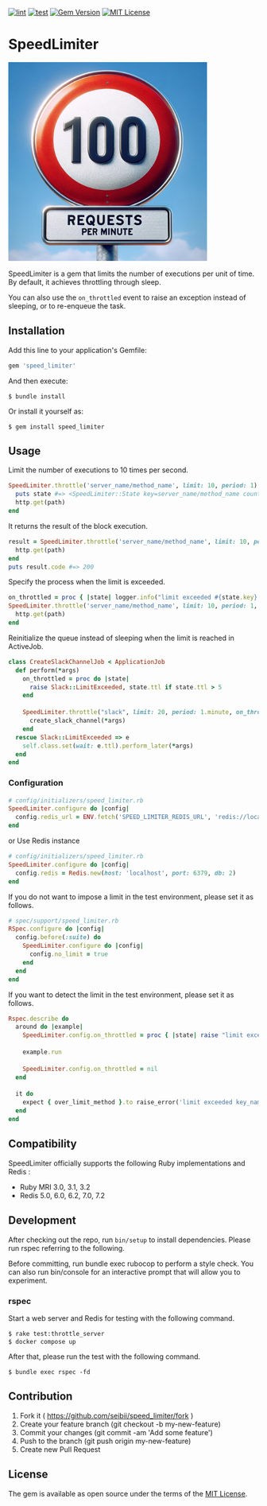 [![lint](https://github.com/seibii/speed_limiter/actions/workflows/lint.yml/badge.svg?branch=main)](https://github.com/seibii/speed_limiter/actions/workflows/lint.yml) [![test](https://github.com/seibii/speed_limiter/actions/workflows/test.yml/badge.svg)](https://github.com/seibii/speed_limiter/actions/workflows/test.yml) [![Gem Version](https://badge.fury.io/rb/speed_limiter.svg)](https://badge.fury.io/rb/speed_limiter) [![MIT License](https://img.shields.io/badge/license-MIT-blue.svg?style=flat)](LICENSE)

# SpeedLimiter

<img src="README_image.jpg" width="400px" />

SpeedLimiter is a gem that limits the number of executions per unit of time.
By default, it achieves throttling through sleep.

You can also use the `on_throttled` event to raise an exception instead of sleeping, or to re-enqueue the task.


## Installation

Add this line to your application's Gemfile:

```ruby
gem 'speed_limiter'
```

And then execute:

    $ bundle install

Or install it yourself as:

    $ gem install speed_limiter

## Usage

Limit the number of executions to 10 times per second.

```ruby
SpeedLimiter.throttle('server_name/method_name', limit: 10, period: 1) do |state|
  puts state #=> <SpeedLimiter::State key=server_name/method_name count=1 ttl=0>
  http.get(path)
end
```

It returns the result of the block execution.

```ruby
result = SpeedLimiter.throttle('server_name/method_name', limit: 10, period: 1) do
  http.get(path)
end
puts result.code #=> 200
```

Specify the process when the limit is exceeded.

```ruby
on_throttled = proc { |state| logger.info("limit exceeded #{state.key} #{state.ttl}") }
SpeedLimiter.throttle('server_name/method_name', limit: 10, period: 1, on_throttled: on_throttled) do
  http.get(path)
end
```

Reinitialize the queue instead of sleeping when the limit is reached in ActiveJob.

```ruby
class CreateSlackChannelJob < ApplicationJob
  def perform(*args)
    on_throttled = proc do |state|
      raise Slack::LimitExceeded, state.ttl if state.ttl > 5
    end

    SpeedLimiter.throttle("slack", limit: 20, period: 1.minute, on_throttled: on_throttled) do
      create_slack_channel(*args)
    end
  rescue Slack::LimitExceeded => e
    self.class.set(wait: e.ttl).perform_later(*args)
  end
end
```

### Configuration

```ruby
# config/initializers/speed_limiter.rb
SpeedLimiter.configure do |config|
  config.redis_url = ENV.fetch('SPEED_LIMITER_REDIS_URL', 'redis://localhost:6379/2')
end
```

or Use Redis instance

```ruby
# config/initializers/speed_limiter.rb
SpeedLimiter.configure do |config|
  config.redis = Redis.new(host: 'localhost', port: 6379, db: 2)
end
```

If you do not want to impose a limit in the test environment, please set it as follows.

```ruby
# spec/support/speed_limiter.rb
RSpec.configure do |config|
  config.before(:suite) do
    SpeedLimiter.configure do |config|
      config.no_limit = true
    end
  end
end
```

If you want to detect the limit in the test environment, please set it as follows.

```ruby
Rspec.describe do
  around do |example|
    SpeedLimiter.config.on_throttled = proc { |state| raise "limit exceeded #{state.key} #{state.ttl}" }

    example.run

    SpeedLimiter.config.on_throttled = nil
  end

  it do
    expect { over_limit_method }.to raise_error('limit exceeded key_name [\d.]+')
  end
end
```

## Compatibility

SpeedLimiter officially supports the following Ruby implementations and Redis :

- Ruby MRI 3.0, 3.1, 3.2
- Redis 5.0, 6.0, 6.2, 7.0, 7.2


## Development

After checking out the repo, run `bin/setup` to install dependencies.
Please run rspec referring to the following.

Before committing, run bundle exec rubocop to perform a style check.
You can also run bin/console for an interactive prompt that will allow you to experiment.

### rspec

Start a web server and Redis for testing with the following command.

```
$ rake test:throttle_server
$ docker compose up
```

After that, please run the test with the following command.

```
$ bundle exec rspec -fd
```

## Contribution

1. Fork it ( https://github.com/seibii/speed_limiter/fork )
2. Create your feature branch (git checkout -b my-new-feature)
3. Commit your changes (git commit -am 'Add some feature')
4. Push to the branch (git push origin my-new-feature)
5. Create new Pull Request

## License

The gem is available as open source under the terms of the [MIT License](https://opensource.org/licenses/MIT).
